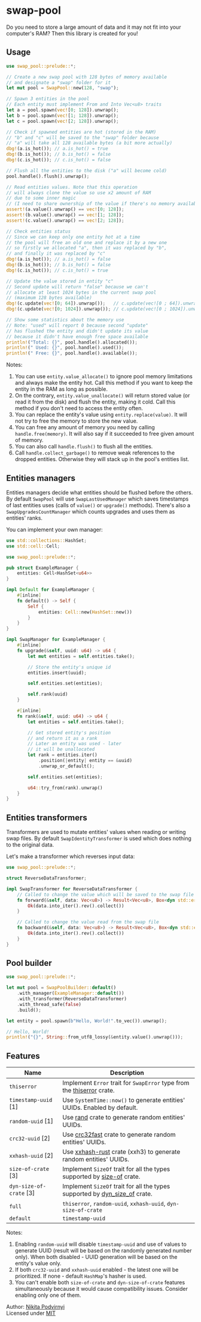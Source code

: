 # swap-pool

Do you need to store a large amount of data and it may not fit into your computer's RAM? Then this library is created for you!

## Usage

```rust
use swap_pool::prelude::*;

// Create a new swap pool with 128 bytes of memory available
// and designate a "swap" folder for it
let mut pool = SwapPool::new(128, "swap");

// Spawn 3 entities in the pool
// Each entity must implement From and Into Vec<u8> traits
let a = pool.spawn(vec![0; 128]).unwrap();
let b = pool.spawn(vec![1; 128]).unwrap();
let c = pool.spawn(vec![2; 128]).unwrap();

// Check if spawned entities are hot (stored in the RAM)
// "b" and "c" will be saved to the "swap" folder because
// "a" will take all 128 available bytes (a bit more actually)
dbg!(a.is_hot()); // a.is_hot() = true
dbg!(b.is_hot()); // b.is_hot() = false
dbg!(c.is_hot()); // c.is_hot() = false

// Flush all the entities to the disk ("a" will become cold)
pool.handle().flush().unwrap();

// Read entities values. Note that this operation
// will always clone the value so use x2 amount of RAM
// due to some inner magic
// (I need to share ownership of the value if there's no memory available)
assert!(a.value().unwrap() == vec![0; 128]);
assert!(b.value().unwrap() == vec![1; 128]);
assert!(c.value().unwrap() == vec![2; 128]);

// Check entities status
// Since we can keep only one entity hot at a time
// the pool will free an old one and replace it by a new one
// so firstly we allocated "a", then it was replaced by "b",
// and finally it was replaced by "c"
dbg!(a.is_hot()); // a.is_hot() = false
dbg!(b.is_hot()); // b.is_hot() = false
dbg!(c.is_hot()); // c.is_hot() = true

// Update the value stored in entity "c"
// Second update will return "false" because we can't
// allocate at least 1024 bytes in the current swap pool
// (maximum 128 bytes available)
dbg!(c.update(vec![0; 64]).unwrap());   // c.update(vec![0 ; 64]).unwrap() = true
dbg!(c.update(vec![0; 1024]).unwrap()); // c.update(vec![0 ; 1024]).unwrap() = false

// Show some statistics about the memory use
// Note: "used" will report 0 because second "update"
// has flushed the entity and didn't update its value
// because it didn't have enough free space available
println!("Total: {}", pool.handle().allocated());
println!(" Used: {}", pool.handle().used());
println!(" Free: {}", pool.handle().available());
```

Notes:

1. You can use `entity.value_allocate()` to ignore pool memory limitations and always make the entity hot. Call this method if you want to keep the entity in the RAM as long as possible.
2. On the contrary, `entity.value_unallocate()` will return stored value (or read it from the disk) and flush the entity, making it cold. Call this method if you don't need to access the entity often.
3. You can replace the entity's value using `entity.replace(value)`. It will not try to free the memory to store the new value.
4. You can free any amount of memory you need by calling `handle.free(memory)`. It will also say if it succeeded to free given amount of memory.
5. You can also call `handle.flush()` to flush all the entities.
6. Call `handle.collect_garbage()` to remove weak references to the dropped entities. Otherwise they will stack up in the pool's entities list.

## Entities managers

Entities managers decide what entities should be flushed before the others. By default `SwapPool` will use `SwapLastUsedManager` which saves timestamps of last entities uses (calls of `value()` or `upgrade()` methods). There's also a `SwapUpgradesCountManager` which counts upgrades and uses them as entities' ranks.

You can implement your own manager:

```rust
use std::collections::HashSet;
use std::cell::Cell;

use swap_pool::prelude::*;

pub struct ExampleManager {
    entities: Cell<HashSet<u64>>
}

impl Default for ExampleManager {
    #[inline]
    fn default() -> Self {
        Self {
            entities: Cell::new(HashSet::new())
        }
    }
}

impl SwapManager for ExampleManager {
    #[inline]
    fn upgrade(&self, uuid: u64) -> u64 {
        let mut entities = self.entities.take();

        // Store the entity's unique id
        entities.insert(uuid);

        self.entities.set(entities);

        self.rank(uuid)
    }

    #[inline]
    fn rank(&self, uuid: u64) -> u64 {
        let entities = self.entities.take();

        // Get stored entity's position
        // and return it as a rank
        // Later an entity was used - later
        // it will be unallocated
        let rank = entities.iter()
            .position(|entity| entity == &uuid)
            .unwrap_or_default();

        self.entities.set(entities);

        u64::try_from(rank).unwrap()
    }
}
```

## Entities transformers

Transformers are used to mutate entities' values when reading or writing swap files. By default `SwapIdentityTransformer` is used which does nothing to the original data.

Let's make a transformer which reverses input data:

```rust
use swap_pool::prelude::*;

struct ReverseDataTransformer;

impl SwapTransformer for ReverseDataTransformer {
    // Called to change the value which will be saved to the swap file
    fn forward(&self, data: Vec<u8>) -> Result<Vec<u8>, Box<dyn std::error::Error>> {
        Ok(data.into_iter().rev().collect())
    }

    // Called to change the value read from the swap file
    fn backward(&self, data: Vec<u8>) -> Result<Vec<u8>, Box<dyn std::error::Error>> {
        Ok(data.into_iter().rev().collect())
    }
}
```

## Pool builder

```rust
use swap_pool::prelude::*;

let mut pool = SwapPoolBuilder::default()
    .with_manager(ExampleManager::default())
    .with_transformer(ReverseDataTransformer)
    .with_thread_safe(false)
    .build();

let entity = pool.spawn(b"Hello, World!".to_vec()).unwrap();

// Hello, World!
println!("{}", String::from_utf8_lossy(&entity.value().unwrap()));
```

## Features

| Name | Description |
| - | - |
| `thiserror` | Implement `Error` trait for `SwapError` type from the [thiserror](https://crates.io/crates/thiserror) crate. |
| `timestamp-uuid` [1] | Use `SystemTime::now()` to generate entities' UUIDs. Enabled by default. |
| `random-uuid` [1] | Use [rand](https://crates.io/crates/rand) crate to generate random entities' UUIDs. |
| `crc32-uuid` [2] | Use [crc32fast](https://crates.io/crates/crc32fast) crate to generate random entities' UUIDs. |
| `xxhash-uuid` [2] | Use [xxhash-rust](https://crates.io/crates/xxhash-rust) crate (xxh3) to generate random entities' UUIDs. |
| `size-of-crate` [3] | Implement `SizeOf` trait for all the types supported by [size-of](https://crates.io/crates/size-of) crate. |
| `dyn-size-of-crate` [3] | Implement `SizeOf` trait for all the types supported by [dyn_size_of](https://crates.io/crates/dyn_size_of) crate. |
| `full` | `thiserror`, `random-uuid`, `xxhash-uuid`, `dyn-size-of-crate` |
| `default` | `timestamp-uuid` |

Notes:

1. Enabling `random-uuid` will disable `timestamp-uuid` and use of values to generate UUID (result will be based on the randomly generated number only). When both disabled - UUID generation will be based on the entity's value only.
2. If both `crc32-uuid` and `xxhash-uuid` enabled - the latest one will be prioritized. If none - default `HashMap`'s hasher is used.
3. You can't enable both `size-of-crate` and `dyn-size-of-crate` features simultaneously because it would cause compatibility issues. Consider enabling only one of them.

Author: [Nikita Podvirnyi](https://github.com/krypt0nn)\
Licensed under [MIT](LICENSE)
